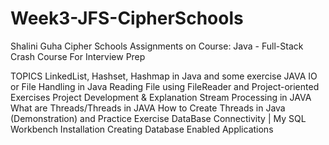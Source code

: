 # Week3-JFS-CipherSchools
Shalini Guha Cipher Schools Assignments on Course: Java - Full-Stack Crash Course For Interview Prep

TOPICS
LinkedList, Hashset, Hashmap in Java and some exercise
JAVA IO or File Handling in Java
Reading File using FileReader and Project-oriented Exercises
Project Development & Explanation
Stream Processing in JAVA
What are Threads/Threads in JAVA
How to Create Threads in Java (Demonstration) and Practice Exercise
DataBase Connectivity | My SQL Workbench Installation
Creating Database Enabled Applications
